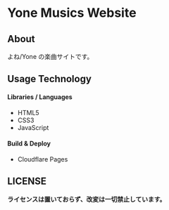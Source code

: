 # Yone Musics Website

## About
よね/Yone の楽曲サイトです。

## Usage Technology

#### Libraries / Languages
- HTML5
- CSS3
- JavaScript

#### Build & Deploy
- Cloudflare Pages

## LICENSE
**ライセンスは置いておらず、改変は一切禁止しています。**
